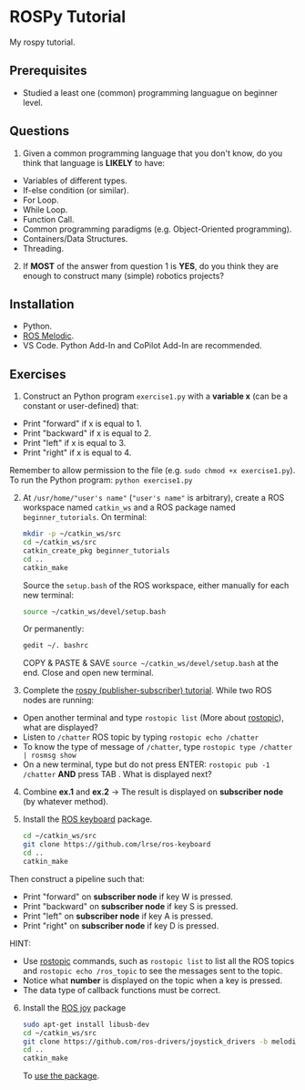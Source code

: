 # ROSPy Tutorial
My rospy tutorial.

## Prerequisites
* Studied a least one (common) programming languague on beginner level.  

## Questions
1. Given a common programming language that you don't know, do you think that language is **LIKELY** to have:
* Variables of different types.
* If-else condition (or similar).
* For Loop.
* While Loop.
* Function Call. 
* Common programming paradigms (e.g. Object-Oriented programming).
* Containers/Data Structures.
* Threading.

2. If **MOST** of the answer from question 1 is **YES**, do you think they are enough to construct many (simple) robotics projects?

## Installation
* Python. 
* [ROS Melodic](http://wiki.ros.org/melodic/Installation/Ubuntu).
* VS Code. Python Add-In and CoPilot Add-In are recommended.

## Exercises 
1. Construct an Python program `exercise1.py` with a **variable x** (can be a constant or user-defined) that:
* Print "forward" if x is equal to 1. 
* Print "backward" if x is equal to 2. 
* Print "left" if x is equal to 3.
* Print "right" if x is equal to 4. 

Remember to allow permission to the file (e.g. `sudo chmod +x exercise1.py`). To run the Python program: `python exercise1.py`

2. At `/usr/home/"user's name"` (`"user's name"` is arbitrary), create a ROS workspace named `catkin_ws` and a ROS package named `beginner_tutorials`. On terminal: 
   ```sh
   mkdir -p ~/catkin_ws/src
   cd ~/catkin_ws/src
   catkin_create_pkg beginner_tutorials
   cd ..
   catkin_make
   ```
   Source the `setup.bash` of the ROS workspace, either manually for each new terminal:
   ```sh
   source ~/catkin_ws/devel/setup.bash
   ```
   Or permanently:
   ```sh
   gedit ~/. bashrc
   ```
   COPY & PASTE & SAVE `source ~/catkin_ws/devel/setup.bash` at the end. Close and open new terminal. 
   
3. Complete the [rospy (publisher-subscriber) tutorial](http://wiki.ros.org/ROS/Tutorials/WritingPublisherSubscriber%28python%29). While two ROS nodes are running:
* Open another terminal and type `rostopic list` (More about [rostopic](http://wiki.ros.org/rostopic)), what are displayed? 
* Listen to `/chatter` ROS topic by typing `rostopic echo /chatter`
* To know the type of message of `/chatter`, type `rostopic type /chatter | rosmsg show` 
* On a new terminal, type but do not press ENTER: `rostopic pub -1 /chatter`  **AND** press TAB . What is displayed next?

4. Combine **ex.1** and **ex.2** -> The result is displayed on **subscriber node** (by whatever method).
5. Install the [ROS keyboard](https://github.com/lrse/ros-keyboard) package.
    
    ```sh
    cd ~/catkin_ws/src
    git clone https://github.com/lrse/ros-keyboard
    cd ..
    catkin_make
    ```
    
 Then construct a pipeline such that:
 * Print "forward" on **subscriber node** if key W is pressed.
 * Print "backward" on **subscriber node** if key S is pressed.
 * Print "left" on **subscriber node** if key A is pressed.
 * Print "right" on **subscriber node** if key D is pressed.
 
 HINT: 
 * Use [rostopic](http://wiki.ros.org/rostopic) commands, such as `rostopic list` to list all the ROS topics and `rostopic echo /ros_topic` to see the messages sent to the topic.
 * Notice what **number** is displayed on the topic when a key is pressed.
 * The data type of callback functions must be correct.

6. Install the [ROS joy](https://github.com/ros-drivers/joystick_drivers) package
    ```sh
    sudo apt-get install libusb-dev
    cd ~/catkin_ws/src
    git clone https://github.com/ros-drivers/joystick_drivers -b melodic-devel
    cd ..
    catkin_make
    ```
    To [use the package](http://wiki.ros.org/joy/Tutorials/ConfiguringALinuxJoystick).
